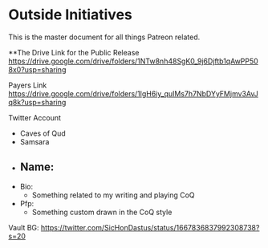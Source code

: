 # Outside Initiatives

This is the master document for all things Patreon related.


**The Drive Link for the Public Release
https://drive.google.com/drive/folders/1NTw8nh48SgK0_9j6Djftb1qAwPP508x0?usp=sharing

Payers Link
https://drive.google.com/drive/folders/1lgH6iy_quIMs7h7NbDYyFMjmv3AvJq8k?usp=sharing

Twitter Account
- Caves of Qud
- Samsara
- Name:
	- 
- Bio:
	- Something related to my writing and playing CoQ
- Pfp:
	- Something custom drawn in the CoQ style

Vault BG: https://twitter.com/SicHonDastus/status/1667836837992308738?s=20